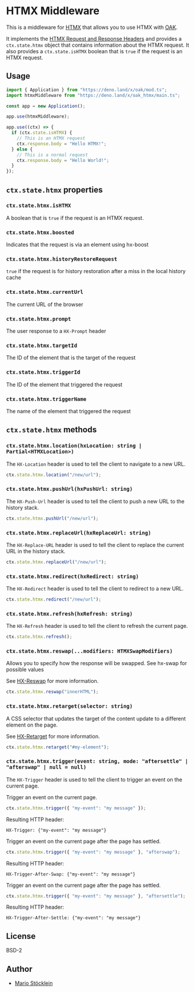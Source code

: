 # HTMX Middleware

This is a middleware for [HTMX](https://htmx.org/) that allows you to use HTMX
with [OAK](https://oakserver.github.io/oak/).

It implements the
[HTMX Request and Response Headers](https://htmx.org/reference/#headers) and
provides a `ctx.state.htmx` object that contains information about the HTMX
request. It also provides a `ctx.state.isHTMX` boolean that is `true` if the
request is an HTMX request.

## Usage

```ts
import { Application } from "https://deno.land/x/oak/mod.ts";
import htmxMiddleware from "https://deno.land/x/oak_htmx/main.ts";

const app = new Application();

app.use(htmxMiddleware);

app.use((ctx) => {
  if (ctx.state.isHTMX) {
    // This is an HTMX request
    ctx.response.body = "Hello HTMX!";
  } else {
    // This is a normal request
    ctx.response.body = "Hello World!";
  }
});
```

## `ctx.state.htmx` properties

### `ctx.state.htmx.isHTMX`

A boolean that is `true` if the request is an HTMX request.

### `ctx.state.htmx.boosted`

Indicates that the request is via an element using hx-boost

### `ctx.state.htmx.historyRestoreRequest`

`true` if the request is for history restoration after a miss in the local history cache

### `ctx.state.htmx.currentUrl`

The current URL of the browser

### `ctx.state.htmx.prompt`

The user response to a `HX-Prompt` header

### `ctx.state.htmx.targetId`

The ID of the element that is the target of the request

### `ctx.state.htmx.triggerId`

The ID of the element that triggered the request

### `ctx.state.htmx.triggerName`

The name of the element that triggered the request


## `ctx.state.htmx` methods

### `ctx.state.htmx.location(hxLocation: string | Partial<HTMXLocation>)`

The `HX-Location` header is used to tell the client to navigate to a new URL.

```ts
ctx.state.htmx.location("/new/url");
```

### `ctx.state.htmx.pushUrl(hxPushUrl: string)`

The `HX-Push-Url` header is used to tell the client to push a new URL to the
history stack.

```ts
ctx.state.htmx.pushUrl("/new/url");
```

### `ctx.state.htmx.replaceUrl(hxReplaceUrl: string)`

The `HX-Replace-URL` header is used to tell the client to replace the current
URL in the history stack.

```ts
ctx.state.htmx.replaceUrl("/new/url");
```

### `ctx.state.htmx.redirect(hxRedirect: string)`

The `HX-Redirect` header is used to tell the client to redirect to a new URL.

```ts
ctx.state.htmx.redirect("/new/url");
```

### `ctx.state.htmx.refresh(hxRefresh: string)`

The `HX-Refresh` header is used to tell the client to refresh the current page.

```ts
ctx.state.htmx.refresh();
```

### `ctx.state.htmx.reswap(...modifiers: HTMXSwapModifiers)`

Allows you to specify how the response will be swapped. See hx-swap for possible
values

See [HX-Reswap](https://htmx.org/reference/#response_headers) for more
information.

```ts
ctx.state.htmx.reswap("innerHTML");
```

### `ctx.state.htmx.retarget(selector: string)`

A CSS selector that updates the target of the content update to a different
element on the page.

See [HX-Retarget](https://htmx.org/reference/#response_headers) for more
information.

```ts
ctx.state.htmx.retarget("#my-element");
```

### `ctx.state.htmx.trigger(event: string, mode: "aftersettle" | "afterswap" | null = null)`

The `HX-Trigger` header is used to tell the client to trigger an event on the
current page.

Trigger an event on the current page.

```ts
ctx.state.htmx.trigger({ "my-event": "my message" });
```

Resulting HTTP header:

```
HX-Trigger: {"my-event": "my message"}
```

Trigger an event on the current page after the page has settled.

```ts
ctx.state.htmx.trigger({ "my-event": "my message" }, "afterswap");
```

Resulting HTTP header:

```
HX-Trigger-After-Swap: {"my-event": "my message"}
```

Trigger an event on the current page after the page has settled.

```ts
ctx.state.htmx.trigger({ "my-event": "my message" }, "aftersettle");
```

Resulting HTTP header:

```
HX-Trigger-After-Settle: {"my-event": "my message"}
```

## License

BSD-2

## Author

- [Mario Stöcklein](https://github.com/mstoecklein)

